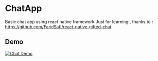 # ChatApp
Basic chat app using react native framework 
Just for learning , thanks to : https://github.com/FaridSafi/react-native-gifted-chat

## Demo

[![Chat Demo](http://img.youtube.com/vi/1unqE267EHg/0.jpg)](https://youtu.be/1unqE267EHg)
